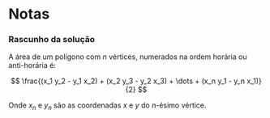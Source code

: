 # Notas

### Rascunho da solução

A área de um polígono com $n$ vértices, numerados na ordem horária ou anti-horária é:

$$ \frac{(x_1 y_2 - y_1 x_2) + (x_2 y_3 - y_2 x_3) + \dots + (x_n y_1 - y_n x_1)}{2} $$

Onde $x_n$ e $y_n$ são as coordenadas $x$ e $y$ do $n$-ésimo vértice.